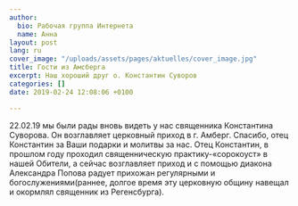 ```yaml
---
author:
  bio: Рабочая группа Интернета
  name: Анна
layout: post
lang: ru
cover_image: "/uploads/assets/pages/aktuelles/cover_image.jpg"
title: Гости из Амсберга
excerpt: Наш хороший друг о. Константин Суворов
categories: []
date: 2019-02-24 12:08:06 +0100

---
```

22\.02.19 мы были рады вновь видеть у нас священника Константина Суворова. Он возглавляет церковный приход в г. Амберг. Спасибо, отец Константин за Ваши подарки и молитвы за нас. Отец Константин, в прошлом году проходил священническую практику-«сорокоуст» в нашей Обители, а сейчас возглавляет приход и с помощью диакона Александра Попова радует прихожан регулярными и богослужениями(раннее, долгое время эту церковную общину навещал и окормлял священник из Регенсбурга).